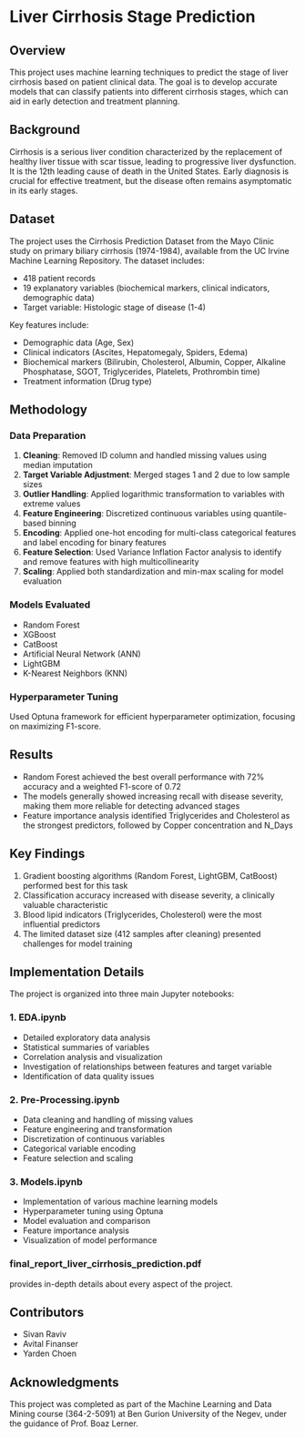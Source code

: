# Liver Cirrhosis Stage Prediction

## Overview
This project uses machine learning techniques to predict the stage of liver cirrhosis based on patient clinical data. The goal is to develop accurate models that can classify patients into different cirrhosis stages, which can aid in early detection and treatment planning.

## Background
Cirrhosis is a serious liver condition characterized by the replacement of healthy liver tissue with scar tissue, leading to progressive liver dysfunction. It is the 12th leading cause of death in the United States. Early diagnosis is crucial for effective treatment, but the disease often remains asymptomatic in its early stages.

## Dataset
The project uses the Cirrhosis Prediction Dataset from the Mayo Clinic study on primary biliary cirrhosis (1974-1984), available from the UC Irvine Machine Learning Repository. The dataset includes:
- 418 patient records
- 19 explanatory variables (biochemical markers, clinical indicators, demographic data)
- Target variable: Histologic stage of disease (1-4)

Key features include:
- Demographic data (Age, Sex)
- Clinical indicators (Ascites, Hepatomegaly, Spiders, Edema)
- Biochemical markers (Bilirubin, Cholesterol, Albumin, Copper, Alkaline Phosphatase, SGOT, Triglycerides, Platelets, Prothrombin time)
- Treatment information (Drug type)

## Methodology

### Data Preparation
1. **Cleaning**: Removed ID column and handled missing values using median imputation
2. **Target Variable Adjustment**: Merged stages 1 and 2 due to low sample sizes
3. **Outlier Handling**: Applied logarithmic transformation to variables with extreme values
4. **Feature Engineering**: Discretized continuous variables using quantile-based binning
5. **Encoding**: Applied one-hot encoding for multi-class categorical features and label encoding for binary features
6. **Feature Selection**: Used Variance Inflation Factor analysis to identify and remove features with high multicollinearity
7. **Scaling**: Applied both standardization and min-max scaling for model evaluation

### Models Evaluated
- Random Forest
- XGBoost
- CatBoost
- Artificial Neural Network (ANN)
- LightGBM
- K-Nearest Neighbors (KNN)

### Hyperparameter Tuning
Used Optuna framework for efficient hyperparameter optimization, focusing on maximizing F1-score.

## Results
- Random Forest achieved the best overall performance with 72% accuracy and a weighted F1-score of 0.72
- The models generally showed increasing recall with disease severity, making them more reliable for detecting advanced stages
- Feature importance analysis identified Triglycerides and Cholesterol as the strongest predictors, followed by Copper concentration and N_Days

## Key Findings
1. Gradient boosting algorithms (Random Forest, LightGBM, CatBoost) performed best for this task
2. Classification accuracy increased with disease severity, a clinically valuable characteristic
3. Blood lipid indicators (Triglycerides, Cholesterol) were the most influential predictors
4. The limited dataset size (412 samples after cleaning) presented challenges for model training

## Implementation Details

The project is organized into three main Jupyter notebooks:

### 1. EDA.ipynb
- Detailed exploratory data analysis
- Statistical summaries of variables
- Correlation analysis and visualization
- Investigation of relationships between features and target variable
- Identification of data quality issues

### 2. Pre-Processing.ipynb
- Data cleaning and handling of missing values
- Feature engineering and transformation
- Discretization of continuous variables
- Categorical variable encoding
- Feature selection and scaling

### 3. Models.ipynb
- Implementation of various machine learning models
- Hyperparameter tuning using Optuna
- Model evaluation and comparison
- Feature importance analysis
- Visualization of model performance

### final_report_liver_cirrhosis_prediction.pdf
provides in-depth details about every aspect of the project.


## Contributors
- Sivan Raviv
- Avital Finanser
- Yarden Choen

## Acknowledgments
This project was completed as part of the Machine Learning and Data Mining course (364-2-5091) at Ben Gurion University of the Negev, under the guidance of Prof. Boaz Lerner.

